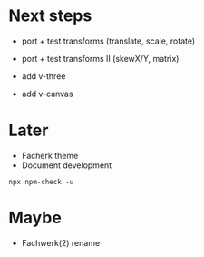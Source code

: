 # Next steps

- port + test transforms (translate, scale, rotate)
- port + test transforms II (skewX/Y, matrix)

- add v-three
- add v-canvas

# Later

- Facherk theme
- Document development

```
npx npm-check -u
```

# Maybe

- Fachwerk(2) rename
